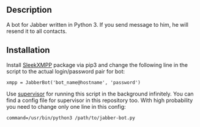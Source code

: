 ## Description
A bot for Jabber written in Python 3. If you send message to him, he will resend it to all contacts.

## Installation
Install [SleekXMPP](https://github.com/fritzy/SleekXMPP) package via pip3 and change the following line in the script to the actual login/password pair for bot:
```
xmpp = JabberBot('bot_name@hostname', 'password')
```
Use [supervisor](http://supervisord.org/) for running this script in the background infinitely. You can find a config file for supervisor in this repository too. With high probability you need to change only one line in this config:
```
command=/usr/bin/python3 /path/to/jabber-bot.py
```

